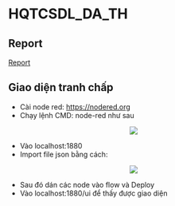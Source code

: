 # HQTCSDL_DA_TH
## Report
[Report](https://studenthcmusedu-my.sharepoint.com/:w:/g/personal/19127376_student_hcmus_edu_vn/EZOVOhXC3EZOlMJ3CrxSNacBJgVV0TAv7yz9NT8hy3at5w?e=cwwnUO)

## Giao diện tranh chấp
 - Cài node red: https://nodered.org
 - Chạy lệnh CMD: node-red như sau
<center><img src="https://user-images.githubusercontent.com/85396503/142754291-ab4255ab-d58c-42c5-80ce-dcedb0efb5f1.png"></center>

 - Vào localhost:1880
 - Import file json bằng cách:
<p align="center">
  <img src="https://user-images.githubusercontent.com/85396503/142754714-30a9aed1-1bd9-4803-9670-f3db0e6a838d.png">
</p>

- Sau đó dán các node vào flow và Deploy
- Vào localhost:1880/ui để thấy được giao diện
